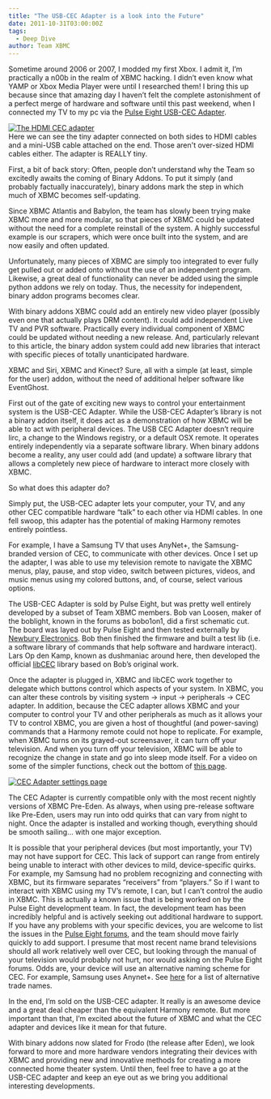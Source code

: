 ```yaml
---
title: "The USB-CEC Adapter is a look into the Future"
date: 2011-10-31T03:00:00Z
tags:
  - Deep Dive
author: Team XBMC
---
```


Sometime around 2006 or 2007, I modded my first Xbox. I admit it, I’m practically a n00b in the realm of XBMC hacking. I didn’t even know what YAMP or Xbox Media Player were until I researched them! I bring this up because since that amazing day I haven’t felt the complete astonishment of a perfect merge of hardware and software until this past weekend, when I connected my TV to my pc via the [Pulse Eight USB-CEC Adapter](https://www.pulse-eight.com/store/products/104-usb-hdmi-cec-adapter.aspx "USB HDMI CEC Adapter by Pulse Eight").

[![The HDMI CEC adapter](/images/blog/cec_adapter-300x243.jpeg "The HDMI CEC adapter")](/images/blog/cec_adapter.jpeg)  
 Here we can see the tiny adapter connected on both sides to HDMI cables and a mini-USB cable attached on the end. Those aren't over-sized HDMI cables either. The adapter is REALLY tiny.

First, a bit of back story: Often, people don’t understand why the Team so excitedly awaits the coming of Binary Addons. To put it simply (and probably factually inaccurately), binary addons mark the step in which much of XBMC becomes self-updating.

Since XBMC Atlantis and Babylon, the team has slowly been trying make XBMC more and more modular, so that pieces of XBMC could be updated without the need for a complete reinstall of the system. A highly successful example is our scrapers, which were once built into the system, and are now easily and often updated.

Unfortunately, many pieces of XBMC are simply too integrated to ever fully get pulled out or added onto without the use of an independent program. Likewise, a great deal of functionality can never be added using the simple python addons we rely on today. Thus, the necessity for independent, binary addon programs becomes clear.

With binary addons XBMC could add an entirely new video player (possibly even one that actually plays DRM content). It could add independent Live TV and PVR software. Practically every individual component of XBMC could be updated without needing a new release. And, particularly relevant to this article, the binary addon system could add new libraries that interact with specific pieces of totally unanticipated hardware.

XBMC and Siri, XBMC and Kinect? Sure, all with a simple (at least, simple for the user) addon, without the need of additional helper software like EventGhost.

First out of the gate of exciting new ways to control your entertainment system is the USB-CEC Adapter. While the USB-CEC Adapter’s library is not a binary addon itself, it does act as a demonstration of how XBMC will be able to act with peripheral devices. The USB CEC Adapter doesn’t require lirc, a change to the Windows registry, or a default OSX remote. It operates entirely independently via a separate software library. When binary addons become a reality, any user could add (and update) a software library that allows a completely new piece of hardware to interact more closely with XBMC.

So what does this adapter do?

Simply put, the USB-CEC adapter lets your computer, your TV, and any other CEC compatible hardware “talk” to each other via HDMI cables. In one fell swoop, this adapter has the potential of making Harmony remotes entirely pointless.

For example, I have a Samsung TV that uses AnyNet+, the Samsung-branded version of CEC, to communicate with other devices. Once I set up the adapter, I was able to use my television remote to navigate the XBMC menus, play, pause, and stop video, switch between pictures, videos, and music menus using my colored buttons, and, of course, select various options.

The USB-CEC Adapter is sold by Pulse Eight, but was pretty well entirely developed by a subset of Team XBMC members. Bob van Loosen, maker of the boblight, known in the forums as bobo1on1, did a first schematic cut. The board was layed out by Pulse Eight and then tested externally by [Newbury Electronics](http://www.newburyelectronics.co.uk/ "Newbury Electronics"). Bob then finished the firmware and built a test lib (i.e. a software library of commands that help software and hardware interact). Lars Op den Kamp, known as dushmaniac around here, then developed the official [libCEC](http://libcec.pulse-eight.com/ "libCEC Main Page") library based on Bob’s original work.

Once the adapter is plugged in, XBMC and libCEC work together to delegate which buttons control which aspects of your system. In XBMC, you can alter these controls by visiting system -\> input -\> peripherals -\> CEC adapter. In addition, because the CEC adapter allows XBMC and your computer to control your TV and other peripherals as much as it allows your TV to control XBMC, you are given a host of thoughtful (and power-saving) commands that a Harmony remote could not hope to replicate. For example, when XBMC turns on its grayed-out screensaver, it can turn off your television. And when you turn off your television, XBMC will be able to recognize the change in state and go into sleep mode itself. For a video on some of the simpler functions, check out the bottom of [this page](https://www.pulse-eight.com/store/products/104-usb-hdmi-cec-adapter.aspx "Pulse Eight CEC Page").

[![CEC Adapter settings page](/images/blog/cecadaptersettings.jpeg "CEC Adapter settings page")](/images/blog/cecadaptersettings.jpeg)

The CEC Adapter is currently compatible only with the most recent nightly versions of XBMC Pre-Eden. As always, when using pre-release software like Pre-Eden, users may run into odd quirks that can vary from night to night. Once the adapter is installed and working though, everything should be smooth sailing… with one major exception.

It is possible that your peripheral devices (but most importantly, your TV) may not have support for CEC. This lack of support can range from entirely being unable to interact with other devices to mild, device-specific quirks. For example, my Samsung had no problem recognizing and connecting with XBMC, but its firmware separates “receivers” from “players.” So if I want to interact with XBMC using my TV’s remote, I can, but I can’t control the audio in XBMC. This is actually a known issue that is being worked on by the Pulse Eight development team. In fact, the development team has been incredibly helpful and is actively seeking out additional hardware to support. If you have any problems with your specific devices, you are welcome to list the issues in the [Pulse Eight forums](http://forums.pulse-eight.com/default.aspx?g=topics&f=10 "Pulse Eight Forum"), and the team should move fairly quickly to add support. I presume that most recent name brand televisions should all work relatively well over CEC, but looking through the manual of your television would probably not hurt, nor would asking on the Pulse Eight forums. Odds are, your device will use an alternative naming scheme for CEC. For example, Samsung uses Anynet+. See [here](https://en.wikipedia.org/wiki/HDMI "HDMI CEC alternative branding") for a list of alternative trade names.

In the end, I’m sold on the USB-CEC adapter. It really is an awesome device and a great deal cheaper than the equivalent Harmony remote. But more important than that, I’m excited about the future of XBMC and what the CEC adapter and devices like it mean for that future.

With binary addons now slated for Frodo (the release after Eden), we look forward to more and more hardware vendors integrating their devices with XBMC and providing new and innovative methods for creating a more connected home theater system. Until then, feel free to have a go at the USB-CEC adapter and keep an eye out as we bring you additional interesting developments.
